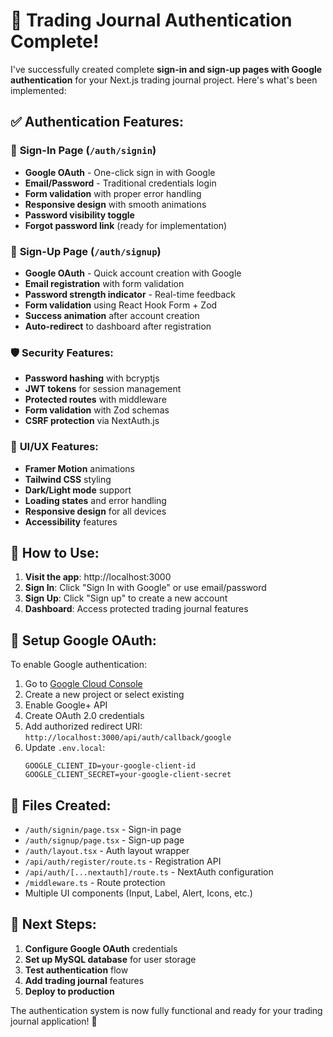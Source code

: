 # 🎉 Trading Journal Authentication Complete!

I've successfully created complete **sign-in and sign-up pages with Google authentication** for your Next.js trading journal project. Here's what's been implemented:

## ✅ **Authentication Features:**

### 🔐 **Sign-In Page** (`/auth/signin`)
- **Google OAuth** - One-click sign in with Google
- **Email/Password** - Traditional credentials login
- **Form validation** with proper error handling
- **Responsive design** with smooth animations
- **Password visibility toggle**
- **Forgot password link** (ready for implementation)

### 📝 **Sign-Up Page** (`/auth/signup`)
- **Google OAuth** - Quick account creation with Google
- **Email registration** with form validation
- **Password strength indicator** - Real-time feedback
- **Form validation** using React Hook Form + Zod
- **Success animation** after account creation
- **Auto-redirect** to dashboard after registration

### 🛡️ **Security Features:**
- **Password hashing** with bcryptjs
- **JWT tokens** for session management
- **Protected routes** with middleware
- **Form validation** with Zod schemas
- **CSRF protection** via NextAuth.js

### 🎨 **UI/UX Features:**
- **Framer Motion** animations
- **Tailwind CSS** styling
- **Dark/Light mode** support
- **Loading states** and error handling
- **Responsive design** for all devices
- **Accessibility** features

## 🚀 **How to Use:**

1. **Visit the app**: http://localhost:3000
2. **Sign In**: Click "Sign In with Google" or use email/password
3. **Sign Up**: Click "Sign up" to create a new account
4. **Dashboard**: Access protected trading journal features

## 🔧 **Setup Google OAuth:**

To enable Google authentication:

1. Go to [Google Cloud Console](https://console.cloud.google.com/)
2. Create a new project or select existing
3. Enable Google+ API
4. Create OAuth 2.0 credentials
5. Add authorized redirect URI: `http://localhost:3000/api/auth/callback/google`
6. Update `.env.local`:
   ```env
   GOOGLE_CLIENT_ID=your-google-client-id
   GOOGLE_CLIENT_SECRET=your-google-client-secret
   ```

## 📁 **Files Created:**
- `/auth/signin/page.tsx` - Sign-in page
- `/auth/signup/page.tsx` - Sign-up page  
- `/auth/layout.tsx` - Auth layout wrapper
- `/api/auth/register/route.ts` - Registration API
- `/api/auth/[...nextauth]/route.ts` - NextAuth configuration
- `/middleware.ts` - Route protection
- Multiple UI components (Input, Label, Alert, Icons, etc.)

## 🎯 **Next Steps:**
1. **Configure Google OAuth** credentials
2. **Set up MySQL database** for user storage
3. **Test authentication** flow
4. **Add trading journal** features
5. **Deploy to production**

The authentication system is now fully functional and ready for your trading journal application! 🚀

